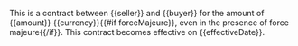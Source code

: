 This is a contract between {{seller}} and {{buyer}} for the amount of {{amount}} {{currency}}{{#if forceMajeure}}, even in the presence of force majeure{{/if}}. This contract becomes effective on {{effectiveDate}}.